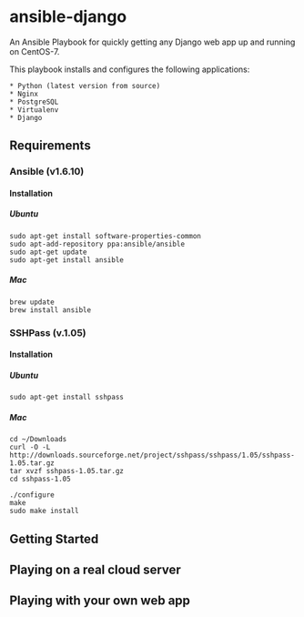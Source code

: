 # ansible-django

An Ansible Playbook for quickly getting any Django web app up and running on CentOS-7.

This playbook installs and configures the following applications:

    * Python (latest version from source)
    * Nginx
    * PostgreSQL
    * Virtualenv
    * Django

## Requirements

### Ansible (v1.6.10)

#### Installation

##### Ubuntu
    
    sudo apt-get install software-properties-common
    sudo apt-add-repository ppa:ansible/ansible
    sudo apt-get update
    sudo apt-get install ansible

##### Mac
    
    brew update
    brew install ansible

### SSHPass (v.1.05)

#### Installation

##### Ubuntu

    sudo apt-get install sshpass

##### Mac

    cd ~/Downloads
    curl -O -L http://downloads.sourceforge.net/project/sshpass/sshpass/1.05/sshpass-1.05.tar.gz
    tar xvzf sshpass-1.05.tar.gz
    cd sshpass-1.05

    ./configure
    make
    sudo make install

## Getting Started

## Playing on a real cloud server

## Playing with your own web app
